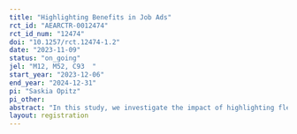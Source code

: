 ```yaml
---
title: "Highlighting Benefits in Job Ads"
rct_id: "AEARCTR-0012474"
rct_id_num: "12474"
doi: "10.1257/rct.12474-1.2"
date: "2023-11-09"
status: "on_going"
jel: "M12, M52, C93  "
start_year: "2023-12-06"
end_year: "2024-12-31"
pi: "Saskia Opitz"
pi_other:
abstract: "In this study, we investigate the impact of highlighting flexible work opportunities in job advertisements on the number of applicants and the composition of the applicant pool. In collaboration with a recruiting service provider, we conduct a field experiment on social media platforms where potential candidates see job ads that highlight either work-from-home, flexible work hours, or no job characteristic. First, we test whether highlighting one of these flexible work options relative to no job characteristic increases the number of applicants, as well as the impact on the composition of the applicant pool. Second, we examine heterogeneities based on job profile."
layout: registration
---
```


